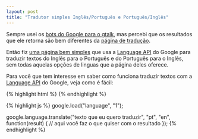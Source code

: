 ```yaml
---
layout: post
title: "Tradutor simples Inglês/Português e Português/Inglês"
---
```

<p>
  Sempre usei os <a href="http://www.google.com/support/talk/bin/answer.py?hl=en&amp;answer=89921">bots do Google para o gtalk</a>,
  mas percebi que os resultados que ele retorna são bem diferentes da <a href="http://translate.google.com/">página de tradução</a>.
</p>
<p>
  Então fiz <a href="/tradutor.html">uma página bem simples</a> que usa a <a href="http://code.google.com/apis/ajaxlanguage/">Language API</a>
  do Google para traduzir textos do Inglês para o Português e do Português para o Inglês,
  sem todas aquelas opções de linguas que a página deles oferece.
</p>
<p>
  Para você que tem interesse em saber como funciona traduzir textos com a
  <a href="http://code.google.com/apis/ajaxlanguage/">Language API</a> do Google, veja como é fácil:
</p>
{% highlight html %}
<script type="text/javascript" src="http://www.google.com/jsapi"></script>
{% endhighlight %}

{% highlight js %}
google.load("language", "1");

google.language.translate("texto que eu quero traduzir", "pt", "en", function(result) {
  // aqui você faz o que quiser com o resultado
});
{% endhighlight %}